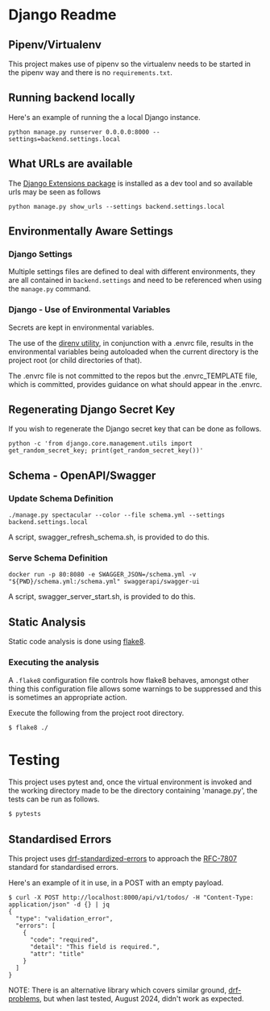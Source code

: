 # Django Readme 

## Pipenv/Virtualenv

This project makes use of pipenv so the virtualenv needs to be started in the pipenv way and there is no `requirements.txt`.


## Running backend locally 

Here's an example of running the a local Django instance.

```
python manage.py runserver 0.0.0.0:8000 --settings=backend.settings.local
```
## What URLs are available
The [Django Extensions package](https://django-extensions.readthedocs.io/en/latest/index.html) is installed as a dev tool and so available urls may be seen as follows 

```
python manage.py show_urls --settings backend.settings.local
```

## Environmentally Aware Settings

### Django Settings
Multiple settings files are defined to deal with different environments, they are all contained in `backend.settings` and need to be referenced when using the `manage.py` command. 

### Django - Use of Environmental Variables
Secrets are kept in environmental variables.

The use of the [direnv utility](https://direnv.net), in conjunction with a .envrc file, results in the environmental variables being autoloaded when the current directory is the project root (or child directories of that).

The .envrc file is not committed to the repos but the .envrc_TEMPLATE file, which is committed, provides guidance on what should appear in the .envrc.

## Regenerating Django Secret Key
If you wish to regenerate the Django secret key that can be done as follows.
```
python -c 'from django.core.management.utils import get_random_secret_key; print(get_random_secret_key())'
```

## Schema - OpenAPI/Swagger
### Update Schema Definition
```
./manage.py spectacular --color --file schema.yml --settings backend.settings.local
```

A script, swagger_refresh_schema.sh, is provided to do this.


### Serve Schema Definition
```
docker run -p 80:8080 -e SWAGGER_JSON=/schema.yml -v "${PWD}/schema.yml:/schema.yml" swaggerapi/swagger-ui
```

A script, swagger_server_start.sh, is provided to do this.


## Static Analysis
Static code analysis is done using [flake8](https://flake8.pycqa.org/en/latest/#).

### Executing the analysis

A `.flake8` configuration file controls how flake8 behaves, amongst other thing this configuration file allows some warnings to be suppressed and this is sometimes an appropriate action.

Execute the following from the project root directory.

```default
$ flake8 ./
```


# Testing 
This project uses pytest and, once the virtual environment is invoked and the working directory made to be the directory containing 'manage.py', the tests can be run as follows.

```default
$ pytests
```

## Standardised Errors
This project uses [drf-standardized-errors](https://github.com/ghazi-git/drf-standardized-errors) to approach the [RFC-7807](https://www.rfc-editor.org/rfc/rfc7807) standard for standardised errors.

Here's an example of it in use, in a POST with an empty payload.

```
$ curl -X POST http://localhost:8000/api/v1/todos/ -H "Content-Type: application/json" -d {} | jq
{
  "type": "validation_error",
  "errors": [
    {
      "code": "required",
      "detail": "This field is required.",
      "attr": "title"
    }
  ]
}
```

NOTE: There is an alternative library which covers similar ground, [drf-problems](https://github.com/shivanshs9/drf-problems/), but when last tested, August 2024, didn't work as expected.

